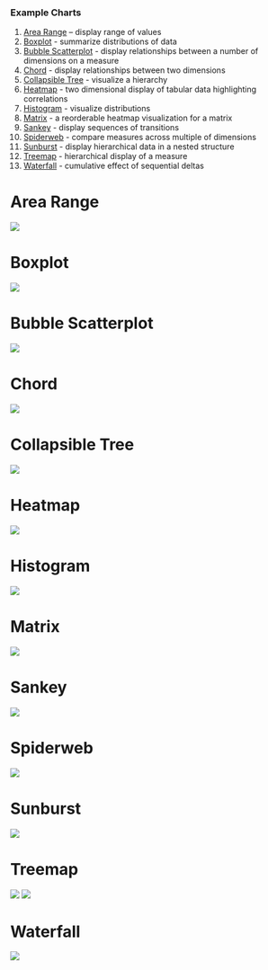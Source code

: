 ### Example Charts

 1. [Area Range](#area-range) – display range of values
 1. [Boxplot](#boxplot) - summarize distributions of data
 1. [Bubble Scatterplot](#bubble-scatterplot) - display relationships between a number of dimensions on a measure
 1. [Chord](#chord) - display relationships between two dimensions
 1. [Collapsible Tree](#collapsible-tree) - visualize a hierarchy
 1. [Heatmap](#heatmap) - two dimensional display of tabular data highlighting correlations
 1. [Histogram](#histogram) - visualize distributions
 1. [Matrix](#matrix) - a reorderable heatmap visualization for a matrix
 1. [Sankey](#sankey) - display sequences of transitions
 1. [Spiderweb](#spiderweb) - compare measures across multiple of dimensions
 1. [Sunburst](#sankey) - display hierarchical data in a nested structure
 1. [Treemap](#treemap) - hierarchical display of a measure
 1. [Waterfall](#waterfall) - cumulative effect of sequential deltas


# Area Range

[![](highcharts_example/area-range.gif)](/highcharts_example/highcharts_arearange.js)

# Boxplot

[![](highcharts_example/boxplot.gif)](/highcharts_example/highcharts_boxplot.js)

# Bubble Scatterplot

[![](highcharts_example/bubble.gif)](/highcharts_example/highcharts_bubble.js)

# Chord

[![](chord/chord.png)](/chord/chord.js)

# Collapsible Tree

[![](collapsible_tree/collapsible-tree.png)](/collapsible_tree/collapsible_tree.js)

# Heatmap

[![](highcharts_example/heatmap.gif)](/highcharts_example/highcharts_heatmap.js)

# Histogram

[![](highcharts_example/histogram.gif)](/highcharts_example/highcharts_histogram.js)

# Matrix

[![](matrix/matrix.png)](/matrix/matrix.js)

# Sankey

[![](sankey/sankey.png)](/sankey/sankey.js)

# Spiderweb

[![](highcharts_example/spiderweb.gif)](/highcharts_example/highcharts_spiderweb.js)

# Sunburst

[![](sunburst/sunburst.png)](/sunburst/sunburst.js)

# Treemap

[![](highcharts_example/treemap.gif)](/highcharts_example/highcharts_treemap.js)
[![](treemap/treemap.png)](/treemap/treemap.js)

# Waterfall

[![](highcharts_example/waterfall.gif)](/highcharts_example/highcharts_waterfall.js)
